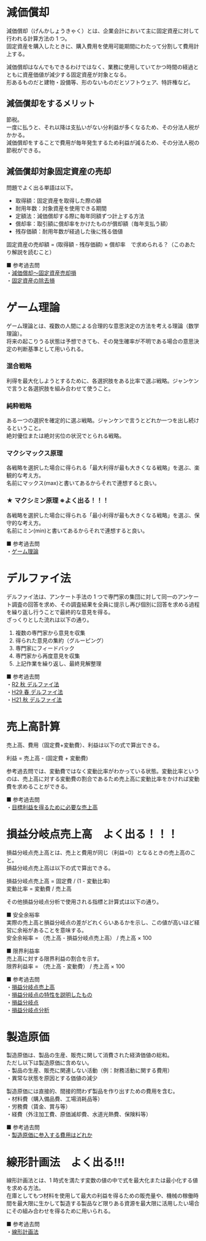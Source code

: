 # 減価償却

減価償却（げんかしょうきゃく）とは、企業会計において主に固定資産に対して行われる計算方法の 1 つ。  
固定資産を購入したときに、購入費用を使用可能期間にわたって分割して費用計上する。

減価償却はなんでもできるわけではなく、業務に使用していてかつ時間の経過とともに資産価値が減少する固定資産が対象となる。  
形あるものだと建物・設備等、形のないものだとソフトウェア、特許権など。

## 減価償却をするメリット

節税。  
一度に払うと、それ以降は支払いがない分利益が多くなるため、その分法人税がかかる。  
減価償却をすることで費用が毎年発生するため利益が減るため、その分法人税の節税ができる。

## 減価償却対象固定資産の売却

問題でよく出る単語は以下。

- 取得額：固定資産を取得した際の額
- 耐用年数：対象資産を使用できる期間
- 定額法：減価償却する際に毎年同額ずつ計上する方法
- 償却率：取引額に償却率をかけたものが償却額（毎年支払う額）
- 残存価額：耐用年数が経過した後に残る価値

固定資産の売却額 = (取得額 - 残存価額) × 償却率　で求められる？（このあたり解説を読むこと）

■ 参考過去問  
・[減価償却〜固定資産売却損](https://www.ap-siken.com/kakomon/23_toku/q75.html)  
・[固定資産の除去損](https://www.ap-siken.com/kakomon/05_aki/q77.html)

# ゲーム理論

ゲーム理論とは、複数の人間による合理的な意思決定の方法を考える理論（数学理論）。  
将来の起こりうる状態は予想できても、その発生確率が不明である場合の意思決定の判断基準として用いられる。

### 混合戦略

利得を最大化しようとするために、各選択肢をある比率で選ぶ戦略。ジャンケンで言うと各選択肢を組み合わせて使うこと。

### 純粋戦略

ある一つの選択を確定的に選ぶ戦略。ジャンケンで言うとどれか一つを出し続けるということ。  
絶対優位または絶対劣位の状況でとられる戦略。

### マクシマックス原理

各戦略を選択した場合に得られる「最大利得が最も大きくなる戦略」を選ぶ、楽観的な考え方。  
名前にマックス(max)と書いてあるからそれで連想すると良い。

### ★ マクシミン原理 ※よく出る！！！

各戦略を選択した場合に得られる「最小利得が最も大きくなる戦略」を選ぶ、保守的な考え方。  
名前にミン(min)と書いてあるからそれで連想すると良い。

■ 参考過去問  
・[ゲーム理論](https://www.ap-siken.com/kakomon/27_aki/q75.html)

# デルファイ法

デルファイ法は、アンケート手法の 1 つで専門家の集団に対して同一のアンケート調査の回答を求め、その調査結果を全員に提示し再び個別に回答を求める過程を繰り返し行うことで最終的な意見を得る。  
ざっくりとした流れは以下の通り。

1. 複数の専門家から意見を収集
2. 得られた意見の集約（グルーピング）
3. 専門家にフィードバック
4. 専門家から再度意見を収集
5. 上記作業を繰り返し、最終見解整理

■ 参考過去問  
・[R2 秋 デルファイ法](https://www.ap-siken.com/kakomon/02_aki/q68.html)  
・[H29 春 デルファイ法](https://www.ap-siken.com/kakomon/29_haru/q69.html)  
・[H21 秋 デルファイ法](https://www.ap-siken.com/kakomon/21_aki/q70.html)

# 売上高計算

売上高、費用（固定費+変動費）、利益は以下の式で算出できる。

利益 = 売上高 - (固定費 + 変動費)

参考過去問では、変動費ではなく変動比率がわかっている状態。変動比率というのは、売上高に対する変動費の割合であるため売上高に変動比率をかければ変動費を求めることができる。

■ 参考過去問  
・[目標利益を得るために必要な売上高](https://www.ap-siken.com/kakomon/05_haru/q77.html)

# 損益分岐点売上高　よく出る！！！

損益分岐点売上高とは、売上と費用が同じ（利益=0）となるときの売上高のこと。  
損益分岐点売上高は以下の式で算出できる。

損益分岐点売上高 = 固定費 / (1 - 変動比率)  
変動比率 = 変動費 / 売上高

その他損益分岐点分析で使用される指標と計算式は以下の通り。

■ 安全余裕率  
実際の売上高と損益分岐点の差がどれくらいあるかを示し、この値が高いほど経営に余裕があることを意味する。  
安全余裕率 = （売上高 - 損益分岐点売上高） / 売上高 × 100

■ 限界利益率  
売上高に対する限界利益の割合を示す。  
限界利益率 = （売上高 - 変動費） / 売上高 × 100

■ 参考過去問  
・[損益分岐点売上高](https://www.ap-siken.com/kakomon/06_haru/q77.html)  
・[損益分岐点の特性を説明したもの](https://www.ap-siken.com/kakomon/29_haru/q77.html)  
・[損益分岐点](https://www.ap-siken.com/kakomon/21_haru/q77.html)  
・[損益分岐点分析](https://www.ap-siken.com/kakomon/01_aki/q77.html)

# 製造原価

製造原価は、製品の生産、販売に関して消費された経済価値の総和。  
ただし以下は製造原価に含めない。  
・製品の生産、販売に関連しない活動（例：財務活動に関する費用）  
・異常な状態を原因とする価値の減少

製造原価には直接的、間接的問わず製品を作り出すための費用を含む。  
・材料費（購入備品費、工場消耗品等）  
・労務費（賃金、賞与等）  
・経費（外注加工費、原価滅却費、水道光熱費、保険料等）

■ 参考過去問  
・[製造原価に参入する費用はどれか](https://www.ap-siken.com/kakomon/05_haru/q76.html)

# 線形計画法　よく出る!!!

線形計画法とは、1 時式を満たす変数の値の中で式を最大化または最小化する値を求める方法。  
在庫としてもつ材料を使用して最大の利益を得るための販売量や、機械の稼働時間を最大限に生かして製造する製品など限りある資源を最大限に活用したい場合にその組み合わせを得るために用いられる。

■ 参考過去問  
・[線形計画法](https://www.ap-siken.com/kakomon/30_aki/q76.html)
